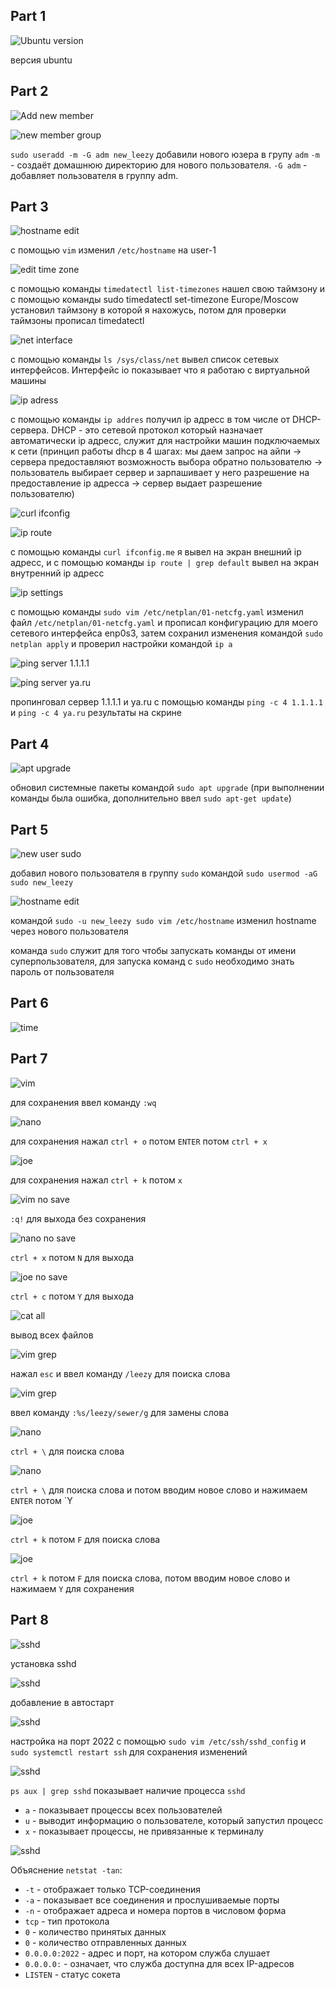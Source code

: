 ## Part 1

![Ubuntu version](https://i.imgur.com/TOvvEAo.png)

 версия ubuntu

## Part 2

![Add new member](https://i.imgur.com/9AM3WHy.png)

![new member group](https://i.imgur.com/KlYDjwK.png)

 `sudo useradd -m -G adm new_leezy` добавили нового юзера в групу `adm`
 `-m` - создаёт домашнюю директорию для нового пользователя.
 `-G adm` - добавляет пользователя в группу adm.


## Part 3

![hostname edit](https://i.imgur.com/w5uhZpN.png)

 с помощью `vim` изменил `/etc/hostname` на user-1

![edit time zone](https://i.imgur.com/Xo4kWHU.png)

 с помощью команды `timedatectl list-timezones` нашел свою таймзону и с помощью команды sudo timedatectl set-timezone Europe/Moscow установил таймзону в которой я нахожусь, потом для проверки таймзоны прописал timedatectl

![net interface](https://i.imgur.com/50sK6fj.png)

 с помощью команды `ls /sys/class/net` вывел список сетевых интерфейсов. Интерфейс io показывает что я работаю с виртуальной машины

![ip adress](https://i.imgur.com/RGm6mhO.jpeg)

 с помощью команды `ip addres` получил ip адресс в том числе от DHCP-сервера. DHCP - это сетевой протокол который назначает автоматически ip адресс, служит для настройки машин подключаемых к сети (принцип работы dhcp в 4 шагах: мы даем запрос на айпи -> сервера предоставляют возможность выбора обратно пользователю -> пользователь выбирает сервер и зарпашивает у него разрешение на предоставление ip адресса -> сервер выдает разрешение пользователю)

![curl ifconfig](https://i.imgur.com/o2J3ZCx.png)

![ip route](https://i.imgur.com/QWwgyel.png)

 с помощью команды `curl ifconfig.me` я вывел на экран внешний ip адресс, и с помощью команды `ip route | grep default` вывел на экран внутренний ip адресс 

![ip settings](https://i.imgur.com/IfO6C7X.png)

 с помощью команды `sudo vim /etc/netplan/01-netcfg.yaml` изменил файл `/etc/netplan/01-netcfg.yaml` и прописал конфигурацию для моего сетевого интерфейса enp0s3, затем сохранил изменения командой `sudo netplan apply` и проверил настройки командой `ip a`

![ping server 1.1.1.1](https://i.imgur.com/8zL2vFF.png)

![ping server ya.ru](https://i.imgur.com/tb7nIF3.png)

 пропинговал сервер 1.1.1.1 и ya.ru с помощью команды `ping -c 4 1.1.1.1` и `ping -c 4 ya.ru` результаты на скрине

## Part 4

![apt upgrade](https://i.imgur.com/w2ytl9F.png)

 обновил системные пакеты командой `sudo apt upgrade` (при выполнении команды была ошибка, дополнительно ввел `sudo apt-get update`)

## Part 5

![new user sudo](https://i.imgur.com/2Cyt0JP.png)

 добавил нового пользователя в группу `sudo` командой `sudo usermod -aG sudo new_leezy`

![hostname edit](https://i.imgur.com/PAgWaMG.png)

 командой `sudo -u new_leezy sudo vim /etc/hostname` изменил hostname через нового пользователя

команда `sudo` служит для того чтобы запускать команды от имени суперпользователя, для запуска команд с `sudo` необходимо знать пароль от пользователя

## Part 6

![time](https://i.imgur.com/3wDbFX6.png)

## Part 7

![vim](https://i.imgur.com/zgCjGog.png)

 для сохранения ввел команду `:wq`

![nano](https://i.imgur.com/IBMmp2e.png)

 для сохранения нажал `ctrl + o` потом `ENTER` потом `ctrl + x`

![joe](https://i.imgur.com/fMEUK5M.png)

 для сохранения нажал `ctrl + k` потом `x`


![vim no save](https://i.imgur.com/VwUf9TZ.png)

 `:q!` для выхода без сохранения

![nano no save](https://i.imgur.com/mzui4lC.png)

 `ctrl + x` потом `N` для выхода

![joe no save](https://i.imgur.com/VGJCKto.png)

 `ctrl + c` потом `Y` для выхода

![cat all](https://i.imgur.com/0cxsg0c.png)

 вывод всех файлов

![vim grep](https://i.imgur.com/tSerczy.png)

 нажал `esc` и ввел команду `/leezy` для поиска слова

![vim grep](https://i.imgur.com/Au670XZ.png)

 ввел команду `:%s/leezy/sewer/g` для замены слова

![nano](https://i.imgur.com/a8olsvg.png)

 `ctrl + \` для поиска слова 

![nano](https://i.imgur.com/h0uFSQ3.png)

 `ctrl + \` для поиска слова и потом вводим новое слово и нажимаем `ENTER` потом `Y

![joe](https://i.imgur.com/KPMhxB4.png)

 `ctrl + k` потом `F` для поиска слова

![joe](https://i.imgur.com/XE43THA.png)

 `ctrl + k` потом `F` для поиска слова, потом вводим новое слово и нажимаем `Y` для сохранения

## Part 8

![sshd](https://i.imgur.com/yJUPR4n.png)

 установка sshd

![sshd](https://i.imgur.com/ock31jY.png)

 добавление в автостарт

![sshd](https://i.imgur.com/NTlX9iS.png)

 настройка на порт 2022 с помощью `sudo vim /etc/ssh/sshd_config` и `sudo systemctl restart ssh` для сохранения изменений

![sshd](https://i.imgur.com/km6E75u.png)

 `ps aux | grep sshd` показывает наличие процесса `sshd`
- `a` - показывает процессы всех пользователей
- `u` - выводит информацию о пользователе, который запустил процесс
- `x` - показывает процессы, не привязанные к терминалу

![sshd](https://i.imgur.com/jr7XBkp.png)

 Объяснение `netstat -tan`:
- `-t` - отображает только TCP-соединения
- `-a` - показывает все соединения и прослушиваемые порты
- `-n` - отображает адреса и номера портов в числовом форма
- `tcp` - тип протокола
- `0` - количество принятых данных
- `0` - количество отправленных данных
- `0.0.0.0:2022` - адрес и порт, на котором служба слушает
- `0.0.0.0:` - означает, что служба доступна для всех IP-адресов
- `LISTEN` - статус сокета

